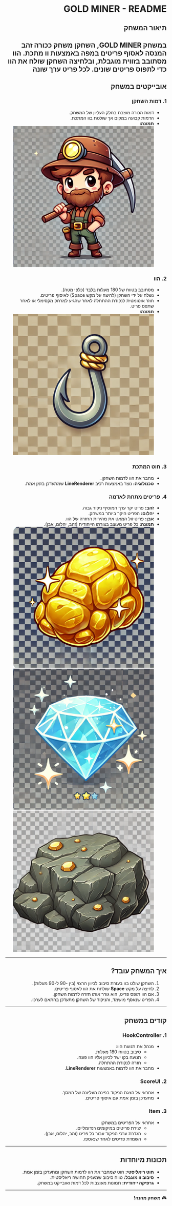 <div dir="rtl">

# GOLD MINER - README

## תיאור המשחק

במשחק GOLD MINER, השחקן משחק ככורה זהב המנסה לאסוף פריטים במפה באמצעות וו מתכת. הוו מסתובב בזווית מוגבלת, ובלחיצה השחקן שולח את הוו כדי לתפוס פריטים שונים. לכל פריט ערך שונה
---

## אובייקטים במשחק

### 1. **דמות השחקן**
- דמות הכורה מוצבת בחלק העליון של המשחק.
- הדמות קבועה במקום אך שולטת בוו המתכת.
- **תמונה:** ![שחקן](Assets/Pictures/Player%20+%20hook/PlayerPic.png)
### 2. **הוו**
- מסתובב בטווח של 180 מעלות בלבד (כלפי מטה).
- נשלח על ידי השחקן (לחיצה על מקש Space) לאיסוף פריטים.
- חוזר אוטומטית לנקודת ההתחלה לאחר שהגיע למרחק מקסימלי או לאחר שתפס פריט.
- **תמונה:** ![וו מתכת](Assets/Pictures/Player%20+%20hook/HookPic.png)

### 3. **חוט המתכת**
- מחבר את הוו לדמות השחקן.
- **טכנולוגיה:** נוצר באמצעות רכיב **LineRenderer** שמתעדכן בזמן אמת.

### 4. **פריטים מתחת לאדמה**
- **זהב:** פריט יקר ערך המוסיף ניקוד גבוה.
- **יהלום:** הפריט היקר ביותר במשחק.
- **אבן:** פריט זול המאט את מהירות החזרה של הוו.
- **תמונה:** כל פריט מעוצב בצורתו הייחודית (זהב, יהלום, אבן).
![זהב](Assets/Pictures/Items/GoldPic.png)
![יהלום](Assets/Pictures/Items/DiamondPic.png)
![אבן](Assets/Pictures/Items/StonePic.png)




---

## איך המשחק עובד?

1. השחקן שולט בוו בעזרת סיבוב לכיוון הרצוי (בין -90 ל-90 מעלות).
2. לחיצה על מקש **Space** שולחת את הוו לאסוף פריטים.
3. אם הוו תופס פריט, הוא גורר אותו חזרה לדמות השחקן.
4. הפריט שנאסף מושמד, והניקוד של השחקן מתעדכן בהתאם לערכו.

---

## קודים במשחק

### 1. **HookController**
- מנהל את תנועת הוו:
  - סיבוב בטווח 180 מעלות.
  - תנועה בקו ישר לכיוון אליו הוו פונה.
  - חזרה לנקודת ההתחלה.
- מחבר את הוו לדמות באמצעות **LineRenderer**.

### 2. **ScoreUI**
- אחראי על הצגת הניקוד בפינה העליונה של המסך.
- מתעדכן בזמן אמת עם איסוף פריטים.


### 3. **Item**
- אחראי על הפריטים במשחק:
  - יצירת פריטים במיקומים רנדומליים.
  - הגדרת ערכי הניקוד עבור כל פריט (זהב, יהלום, אבן).
  - השמדת פריטים לאחר שנאספו.

---

## תכונות מיוחדות

- **חוט ריאליסטי:** חוט שמחבר את הוו לדמות השחקן ומתעדכן בזמן אמת.
- **סיבוב וו מוגבל:** טווח סיבוב שמעניק תחושה ריאליסטית.
- **גרפיקה ייחודית:** תמונות מעוצבות לכל דמות ואובייקט במשחק.

---

🎮 **משחק מהנה!**

</div>
